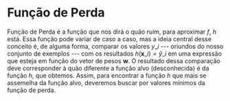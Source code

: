# Função de Perda

Função de Perda é a função que nos dirá o quão ruim, para aproximar $f$, $h$ está. Essa função pode variar de caso a caso, mas a ideia central desse conceito é, de alguma forma, comparar os valores $y\_i$ --- oriundos do nosso conjunto de exemplos --- com os resultados $h(\mathbf{x}\_i) = \hat{y}\_i$ em uma expressão que esteja em função do vetor de pesos $\mathbf{w}$. O resultado dessa comparação deve corresponder à quão diferente a função alvo (desconhecida) é da função $h$, que obtemos. Assim, para encontrar a função $h$ que mais se assemelha da função alvo, deveremos buscar por valores mínimos da função de perda.
